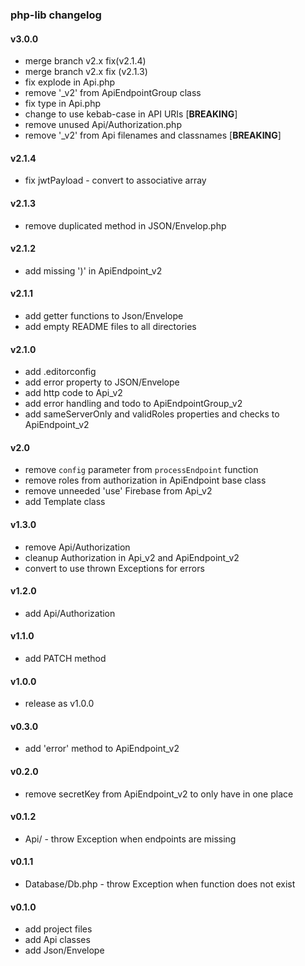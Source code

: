 ### php-lib changelog

#### v3.0.0

* merge branch v2.x fix(v2.1.4)
* merge branch v2.x fix (v2.1.3)
* fix explode in Api.php
* remove '_v2' from ApiEndpointGroup class
* fix type in Api.php
* change to use kebab-case in API URIs [**BREAKING**]
* remove unused Api/Authorization.php
* remove '_v2' from Api filenames and classnames [**BREAKING**]


#### v2.1.4

* fix jwtPayload - convert to associative array


#### v2.1.3

* remove duplicated method in JSON/Envelop.php


#### v2.1.2

* add missing ')' in ApiEndpoint_v2


#### v2.1.1

* add getter functions to Json/Envelope
* add empty README files to all directories


#### v2.1.0

* add .editorconfig
* add error property to JSON/Envelope
* add http code to Api_v2
* add error handling and todo to ApiEndpointGroup_v2
* add sameServerOnly and validRoles properties and checks to ApiEndpoint_v2

#### v2.0

* remove `config` parameter from `processEndpoint` function
* remove roles from authorization in ApiEndpoint base class
* remove unneeded 'use' Firebase from Api_v2
* add Template class


#### v1.3.0

* remove Api/Authorization
* cleanup Authorization in Api_v2 and ApiEndpoint_v2
* convert to use thrown Exceptions for errors

#### v1.2.0

* add Api/Authorization

#### v1.1.0

* add PATCH method

#### v1.0.0

* release as v1.0.0

#### v0.3.0

* add 'error' method to ApiEndpoint_v2

#### v0.2.0

* remove secretKey from ApiEndpoint_v2 to only have in one place

#### v0.1.2

* Api/ - throw Exception when endpoints are missing

#### v0.1.1

* Database/Db.php - throw Exception when function does not exist

#### v0.1.0

* add project files
* add Api classes
* add Json/Envelope
